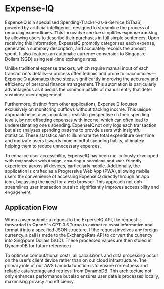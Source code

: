 # Expense-IQ

ExpenseIQ is a specialised Spending-Tracker-as-a-Service (STaaS) powered by artificial intelligence, designed to streamline the process of recording expenditures. This innovative service simplifies expense tracking by allowing users to describe their purchases in full simple sentences. Upon receiving this information, ExpenseIQ promptly categorises each expense, generates a summary description, and accurately records the amount spent. It also features an automatic currency conversion to Singapore Dollars (SGD) using real-time exchange rates.

Unlike traditional expense trackers, which require manual input of each transaction's details—a process often tedious and prone to inaccuracies—ExpenseIQ automates these steps, significantly improving the accuracy and efficiency of personal finance management. This automation is particularly advantageous as it avoids the common pitfalls of manual entry that deter sustained user engagement.

Furthermore, distinct from other applications, ExpenseIQ focuses exclusively on monitoring outflows without tracking income. This unique approach helps users maintain a realistic perspective on their spending levels, by not offsetting expenses with income, which can often lead to underestimating one's spending.
ExpenseIQ not only logs each transaction but also analyses spending patterns to provide users with insightful statistics. These statistics aim to illuminate the total expenditure over time and motivate users towards more mindful spending habits, ultimately helping them to reduce unnecessary expenses.

To enhance user accessibility, ExpenseIQ has been meticulously developed with responsive web design, ensuring a seamless and user-friendly experience across all devices, particularly mobile. Additionally, the application is crafted as a Progressive Web App (PWA), allowing mobile users the convenience of accessing ExpenseIQ directly through an app icon, bypassing the need for a web browser. This approach not only streamlines user interaction but also significantly improves accessibility and engagement.

## Application Flow

When a user submits a request to the ExpenseIQ API, the request is forwarded to OpenAI's GPT-3.5 Turbo to extract relevant information and format it into a specified JSON structure. If the request involves any foreign currency, a call is made to the ExchangeRate API to convert the currency into Singapore Dollars (SGD). These processed values are then stored in DynamoDB for future reference.\

To optimise computational costs, all calculations and data processing occur on the user’s client device rather than on our cloud infrastructure. The primary role of our AWS Lambda function is to ensure correctness and reliable data storage and retrieval from DynamoDB. This architecture not only enhances performance but also ensures user data is processed locally, maximising privacy and efficiency.
